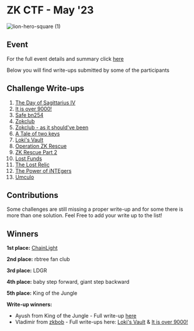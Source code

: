 # ZK CTF - May '23 

![lion-hero-square (1)](https://github.com/ingonyama-zk/zkctf-2023-writeups/assets/122266060/b6b3a95a-8046-42f5-a414-d72f9bacd613)



## Event 
For the full event details and summary click [here](https://medium.com/@ingonyama/recap-zk-capture-the-flag-cdf3ffef8186)

Below you will find write-ups submitted by some of the participants

## Challenge Write-ups

 1. [The Day of Sagittarius IV](the_day_of_sagittarius_iv.md)
 2. [It is over 9000!](it_is_over_9000!.md) 
 3. [Safe bn254](safe_bn254.md)
 4. [Zokclub](zokclub.md)
 5. [Zokclub - as it should've been](zokclub_-_as_it_should've_been.md) 
 6. [A Tale of two keys](a_tale_of_two_keys.md) 
 7. [Loki's Vault](loki's_vault.md)
 8. [Operation ZK Rescue](operation_zk_rescue.md)
 9. [ZK Rescue Part 2](zk_rescue_part_2.md)
 10. [Lost Funds](lost_funds.md)
 11. [The Lost Relic](the_lost_relic.md)
 12. [The Power of iNTEgers](the_power_of_integers.md)
 13. [Umculo](umculo.md)
 
 
## Contributions

Some challenges are still missing a proper write-up and for some there is more than one solution. Feel Free to add your write up to the list! 

 
## Winners
**1st place:** [ChainLight](https://twitter.com/chainlight_io)

**2nd place:** rbtree fan club

**3rd place:** LDGR

**4th place:** baby step forward, giant step backward

**5th place:** King of the Jungle

**Write-up winners:** 

* Ayush from King of the Jungle - Full write-up [here](https://hackmd.io/@shuklaayush/SkWizdyBh)
* Vladimir from [zkbob](https://twitter.com/zkBob_) - Full write-ups here: [Loki's Vault](https://hackmd.io/@mNhjpIg3TJ2CXuL_n4g55g/B1DwUA1r2) & [It is over 9000!](https://hackmd.io/XB0gc_8eTNOxq8d-CSU52Q?utm_source=preview-mode&utm_medium=rec)


